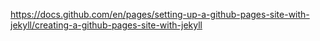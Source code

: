 https://docs.github.com/en/pages/setting-up-a-github-pages-site-with-jekyll/creating-a-github-pages-site-with-jekyll
